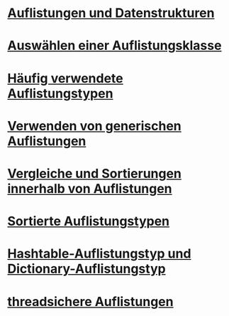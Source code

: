 # [Auflistungen und Datenstrukturen](index.md)
# [Auswählen einer Auflistungsklasse](selecting-a-collection-class.md)
# [Häufig verwendete Auflistungstypen](commonly-used-collection-types.md)
# [Verwenden von generischen Auflistungen](when-to-use-generic-collections.md)
# [Vergleiche und Sortierungen innerhalb von Auflistungen](comparisons-and-sorts-within-collections.md)
# [Sortierte Auflistungstypen](sorted-collection-types.md)
# [Hashtable-Auflistungstyp und Dictionary-Auflistungstyp](hashtable-and-dictionary-collection-types.md)
# [threadsichere Auflistungen](thread-safe/)